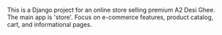 <!-- Use this file to provide workspace-specific custom instructions to Copilot. For more details, visit https://code.visualstudio.com/docs/copilot/copilot-customization#_use-a-githubcopilotinstructionsmd-file -->

This is a Django project for an online store selling premium A2 Desi Ghee. The main app is 'store'. Focus on e-commerce features, product catalog, cart, and informational pages.
